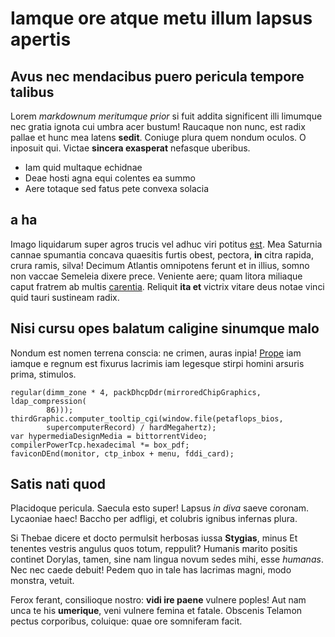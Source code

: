 # Iamque ore atque metu illum lapsus apertis

## Avus nec mendacibus puero pericula tempore talibus

Lorem *markdownum meritumque prior* si fuit addita significent illi limumque nec
gratia ignota cui umbra acer bustum! Raucaque non nunc, est radix pallae et hunc
mea latens **sedit**. Coniuge plura quem nondum oculos. O inposuit qui. Victae
**sincera exasperat** nefasque uberibus.

- Iam quid multaque echidnae
- Deae hosti agna equi colentes ea summo
- Aere totaque sed fatus pete convexa solacia

## a ha

Imago liquidarum super agros trucis vel adhuc viri potitus
[est](http://terra-mittuntque.io/nomen.html). Mea Saturnia cannae spumantia
concava quaesitis furtis obest, pectora, **in** citra rapida, crura ramis,
silva! Decimum Atlantis omnipotens ferunt et in illius, somno non vaccae
Semeleia dixere prece. Veniente aere; quam litora miliaque caput fratrem ab
multis [carentia](http://cum.net/servata-combe). Reliquit **ita et** victrix
vitare deus notae vinci quid tauri sustineam radix.

## Nisi cursu opes balatum caligine sinumque malo

Nondum est nomen terrena conscia: ne crimen, auras inpia!
[Prope](http://abiitarte.io/eventu-nisi.aspx) iam iamque e regnum est fixurus
lacrimis iam legesque stirpi homini arsuris prima, stimulos.

    regular(dimm_zone * 4, packDhcpDdr(mirroredChipGraphics, ldap_compression(
            86)));
    thirdGraphic.computer_tooltip_cgi(window.file(petaflops_bios,
            supercomputerRecord) / hardMegahertz);
    var hypermediaDesignMedia = bittorrentVideo;
    compilerPowerTcp.hexadecimal *= box_pdf;
    faviconDEnd(monitor, ctp_inbox + menu, fddi_card);

## Satis nati quod

Placidoque pericula. Saecula esto super! Lapsus *in diva* saeve coronam.
Lycaoniae haec! Baccho per adfligi, et colubris ignibus infernas plura.

Si Thebae dicere et docto permulsit herbosas iussa **Stygias**, minus Et
tenentes vestris angulus quos totum, reppulit? Humanis marito positis continet
Dorylas, tamen, sine nam lingua novum sedes mihi, esse *humanas*. Nec nec caede
debuit! Pedem quo in tale has lacrimas magni, modo monstra, vetuit.

Ferox ferant, consilioque nostro: **vidi ire paene** vulnere poples! Aut nam
unca te his **umerique**, veni vulnere femina et fatale. Obscenis Telamon pectus
corporibus, coluique: quae ore somniferam facit.

